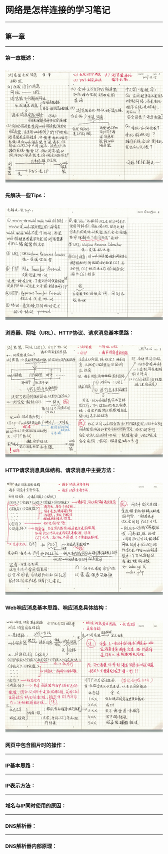 # 网络是怎样连接的学习笔记
---
## 第一章
---
### 第一章概述：

![](https://github.com/wnz27/Computer-Science/blob/master/How%20Networks%20Work-s%20note/web1.jpeg)
---
### 先解决一些Tips：

![](https://github.com/wnz27/Computer-Science/blob/master/How%20Networks%20Work-s%20note/web2.jpeg)
---
### 浏览器、网址（URL）、HTTP协议、请求消息基本思路：

![](https://github.com/wnz27/Computer-Science/blob/master/How%20Networks%20Work-s%20note/3.jpeg)
---
### HTTP请求消息具体结构、请求消息中主要方法：

![](https://github.com/wnz27/Computer-Science/blob/master/How%20Networks%20Work-s%20note/4.jpeg)
---
### Web响应消息基本思路、响应消息具体结构：

![](https://github.com/wnz27/Computer-Science/blob/master/How%20Networks%20Work-s%20note/5.jpeg)
---
### 网页中包含图片时的操作：

---
### IP基本思路：


---
### IP表示方法：


---
### 域名与IP同时使用的原因：


---
### DNS解析器：


---
### DNS解析器内部原理：










